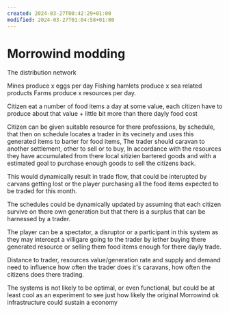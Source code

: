 ```yaml
---
created: 2024-03-27T00:42:29+01:00
modified: 2024-03-27T01:04:58+01:00
---
```


# Morrowind modding

The distribution network

Mines produce x eggs per day
Fishing hamlets produce x sea related products
Farms produce x resources per day.

Citizen eat a number of food items a day at some value, each citizen have to produce about that value + little bit more than there dayly food cost

Citizen can be given suitable resource for there professions, by schedule, that then on schedule locates a trader in its vecinety and uses this generated items to barter for food items, 
The trader should caravan to another settlement, other to sell or to buy, In accordance with the resources they have accumulated from there local sitizien bartered goods and with a estimated goal to purchase enough goods to sell the citizens back.

This would dynamically result in trade flow, that could be interupted by carvans getting lost or the player purchasing all the food items expected to be traded for this month.

The schedules could be dynamically updated by assuming that each citizen survive on there own generation but that there is a surplus that can be harnessed by a trader.

The player can be a spectator, a disruptor or a participant in this system as they may intercept a villigare going to the trader by iether buying there generated resource or selling them food items enough for there dayly trade.

Distance to trader, resources value/generation rate and supply and demand need to influence how often the trader does it's caravans, how often the citizens does there trading.

The systems is not likely to be optimal, or even functional, but could be at least cool as an experiment to see just how likely the original Morrowind ok infrastructure could sustain a economy
